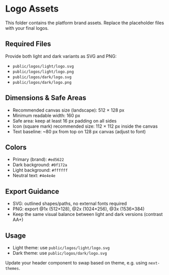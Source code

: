 # Logo Assets

This folder contains the platform brand assets. Replace the placeholder files with your final logos.

## Required Files

Provide both light and dark variants as SVG and PNG:

- `public/logos/light/logo.svg`
- `public/logos/light/logo.png`
- `public/logos/dark/logo.svg`
- `public/logos/dark/logo.png`

## Dimensions & Safe Areas

- Recommended canvas size (landscape): 512 × 128 px
- Minimum readable width: 160 px
- Safe area: keep at least 16 px padding on all sides
- Icon (square mark) recommended size: 112 × 112 px inside the canvas
- Text baseline: ~80 px from top on 128 px canvas (adjust to font)

## Colors

- Primary (brand): `#ed5622`
- Dark background: `#0f172a`
- Light background: `#ffffff`
- Neutral text: `#4e4e4e`

## Export Guidance

- SVG: outlined shapes/paths, no external fonts required
- PNG: export @1x (512×128), @2x (1024×256), @3x (1536×384)
- Keep the same visual balance between light and dark versions (contrast AA+)

## Usage

- Light theme: use `public/logos/light/logo.svg`
- Dark theme: use `public/logos/dark/logo.svg`

Update your header component to swap based on theme, e.g. using `next-themes`.
